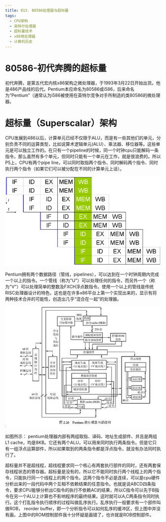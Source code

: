 ```yaml
---
title: 013. 80586处理器与超标量
tags:
  - CPU架构
  - 英特尔处理器
  - 超标量技术
  - x86微处理器
  - 计算机历史
---
```

# 80586-初代奔腾的超标量

初代奔腾，是第五代宏内核x86架构之微处理器，于1993年3月22日开始出货。他是486产品线的后代。Pentium本应命名为80586或i586，后来命名为“Pentium”（通常认为i586被使用在英特尔竞争对手所制造的类80586的微处理器。

# 超标量（Superscalar）架构
 
CPU发展到486以后，计算单元已经不仅限于ALU，而是有一些其他们的单元，分别负责不同的运算类型，比如说算术逻辑单元(ALU）、乘法器、移位器等。这些单元是可以独立工作的。在只有一个pipeline的时候，同一个时钟cpu只能解码一条指令，那么虽然有多个单元，但同时只能有一个单元在工作，就是很浪费的。所以P5上，CPU有两个pipe line，可以同时取指两个指令、同时解码两个指令、同时执行两个指令（如果它们可以被分配在不同的计算单元上话）。

![](/assets/Superscalarpipeline.png)


Pentium拥有两个数据路径（管线，pipelines），可以达到在一个时钟周期内完成一个以上的指令。一个管线（称为"U"）可以处理任何的指令，而另外一个（称为"V"）可以处理简单的整数及FXCH浮点数指令。使用一个以上的管线是传统RISC处理器设计的特色，这也是在许多x86平台上第一个实现出来的，显示有将两种技术合并的可能性，创造出几乎“混合在一起”的处理器。


![](/assets/2-26.JPG)

如图所示：
pentium处理器内部有两组取指、译码、地址生成部件、并且是两组L1 cache，均是8KB。它还有两个ALU，可以用来同时执行两条指令。但是它只有一组浮点运算部件，所以如果取到的两条指令都是浮点指令，就没有办法同时执行了。

超标量并不是超线程，超线程要求同一个核心有两套执行部件的同时，还有两套保存线程状态的寄存器。超标量是没有的，所以它不能同时执行两个线程上的两个指令，只能执行同一个线程上的两个指令。这两个指令不必是连续，可以是cpu硬件分析出来的一段代码中两个互相不依赖结果的任意指令。也就是说ABCD四条指令，要求CPU能够分析出C指令的执行不依赖AC的结果，所以C指令可以先于B指令在另一个ALU上计算也不影响程序的最终结果。这时就可以A,C两条指令同时执行。这个打乱指令执行顺序的过程叫做乱序执行。乱序执行一般要求有一个部件叫做ROB， reorder buffer，即一个分析指令可以如何乱序的缓冲区，但上图中并没有画，上图中的ROM控制部件我十分怀疑是画错了，也许就是ROB控制部件。